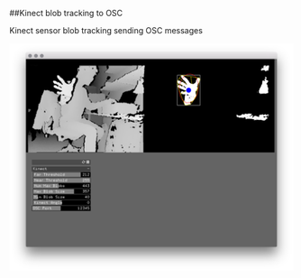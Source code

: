 ##Kinect blob tracking to OSC

Kinect sensor blob tracking sending OSC messages 


<p align="center">
  <img src="imgs/debug.png"/>
</p>

